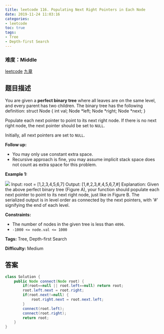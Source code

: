 ```yaml
---
title: leetcode 116. Populating Next Right Pointers in Each Node
date: 2019-11-24 11:03:16
categories:
- leetcode
toc: true
tags:
- Tree
- Depth-first Search
---
```

### 难度：Middle

<a href="https://leetcode.com/problems/populating-next-right-pointers-in-each-node/">leetcode</a>
<a href="https://www.jiuzhang.com/solution/populating-next-right-pointers-in-each-node/">九章</a>
## 题目描述
You are given a **perfect binary tree**  where all leaves are on the same
level, and every parent has two children. The binary tree has the following
definition:
            struct Node {      int val;      Node *left;      Node *right;      Node *next;    }    

Populate each next pointer to point to its next right node. If there is no
next right node, the next pointer should be set to `NULL`.

Initially, all next pointers are set to `NULL`.



**Follow up:**

  * You may only use constant extra space.
  * Recursive approach is fine, you may assume implicit stack space does not count as extra space for this problem.



**Example 1:**

![](https://assets.leetcode.com/uploads/2019/02/14/116_sample.png)
            Input: root = [1,2,3,4,5,6,7]    Output: [1,#,2,3,#,4,5,6,7,#]    Explanation: Given the above perfect binary tree (Figure A), your function should populate each next pointer to point to its next right node, just like in Figure B. The serialized output is in level order as connected by the next pointers, with '#' signifying the end of each level.    



**Constraints:**

  * The number of nodes in the given tree is less than `4096`.
  * `-1000 <= node.val <= 1000`


**Tags:** Tree, Depth-first Search

**Difficulty:** Medium
## 答案
<!--more-->
```java
class Solution {
    public Node connect(Node root) {
        if(root==null || root.left==null) return root;
        root.left.next = root.right;
        if(root.next!=null) {
            root.right.next = root.next.left;
        }
        connect(root.left);
        connect(root.right);
        return root;
    }
}
```
